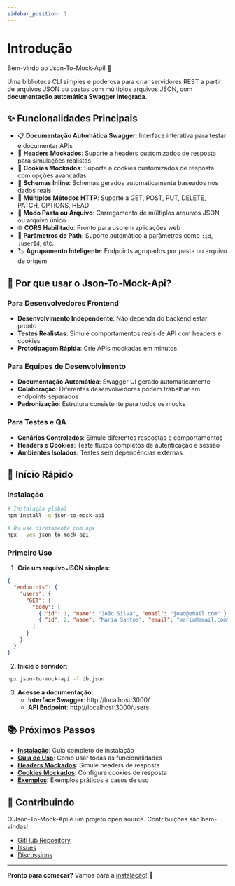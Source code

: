 ```yaml
---
sidebar_position: 1
---
```


# Introdução

Bem-vindo ao Json-To-Mock-Api! 🚀

Uma biblioteca CLI simples e poderosa para criar servidores REST a partir de arquivos JSON ou pastas com múltiplos arquivos JSON, com **documentação automática Swagger integrada**.

## ✨ Funcionalidades Principais

- 📋 **Documentação Automática Swagger**: Interface interativa para testar e documentar APIs
- 🔧 **Headers Mockados**: Suporte a headers customizados de resposta para simulações realistas
- 🍪 **Cookies Mockados**: Suporte a cookies customizados de resposta com opções avançadas
- 🔄 **Schemas Inline**: Schemas gerados automaticamente baseados nos dados reais
- 🚀 **Múltiplos Métodos HTTP**: Suporte a GET, POST, PUT, DELETE, PATCH, OPTIONS, HEAD
- 📁 **Modo Pasta ou Arquivo**: Carregamento de múltiplos arquivos JSON ou arquivo único
- 🌐 **CORS Habilitado**: Pronto para uso em aplicações web
- 🔗 **Parâmetros de Path**: Suporte automático a parâmetros como `:id`, `:userId`, etc.
- 🏷️ **Agrupamento Inteligente**: Endpoints agrupados por pasta ou arquivo de origem

## 🎯 Por que usar o Json-To-Mock-Api?

### Para Desenvolvedores Frontend
- **Desenvolvimento Independente**: Não dependa do backend estar pronto
- **Testes Realistas**: Simule comportamentos reais de API com headers e cookies
- **Prototipagem Rápida**: Crie APIs mockadas em minutos

### Para Equipes de Desenvolvimento
- **Documentação Automática**: Swagger UI gerado automaticamente
- **Colaboração**: Diferentes desenvolvedores podem trabalhar em endpoints separados
- **Padronização**: Estrutura consistente para todos os mocks

### Para Testes e QA
- **Cenários Controlados**: Simule diferentes respostas e comportamentos
- **Headers e Cookies**: Teste fluxos completos de autenticação e sessão
- **Ambientes Isolados**: Testes sem dependências externas

## 🚀 Início Rápido

### Instalação

```bash
# Instalação global
npm install -g json-to-mock-api

# Ou use diretamente com npx
npx --yes json-to-mock-api
```

### Primeiro Uso

1. **Crie um arquivo JSON simples:**

```json title="db.json"
{
  "endpoints": {
    "users": {
      "GET": {
        "body": [
          { "id": 1, "name": "João Silva", "email": "joao@email.com" },
          { "id": 2, "name": "Maria Santos", "email": "maria@email.com" }
        ]
      }
    }
  }
}
```

2. **Inicie o servidor:**

```bash
npx json-to-mock-api -f db.json
```

3. **Acesse a documentação:**
   - **Interface Swagger**: http://localhost:3000/
   - **API Endpoint**: http://localhost:3000/users

## 📚 Próximos Passos

- [**Instalação**](./installation): Guia completo de instalação
- [**Guia de Uso**](./usage): Como usar todas as funcionalidades
- [**Headers Mockados**](./headers): Simule headers de resposta
- [**Cookies Mockados**](./cookies): Configure cookies de resposta
- [**Exemplos**](./examples): Exemplos práticos e casos de uso

## 🤝 Contribuindo

O Json-To-Mock-Api é um projeto open source. Contribuições são bem-vindas!

- [GitHub Repository](https://github.com/rubensflinco/json-to-mock-api)
- [Issues](https://github.com/rubensflinco/json-to-mock-api/issues)
- [Discussions](https://github.com/rubensflinco/json-to-mock-api/discussions)

---

**Pronto para começar?** Vamos para a [instalação](./installation)! 🎉

